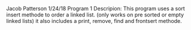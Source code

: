 Jacob Patterson
1/24/18
Program 1
Descripion:
  This program uses a sort insert methode to order a linked list. (only works on pre sorted or empty linked lists)
  it also includes a print, remove, find and frontsert methode.

